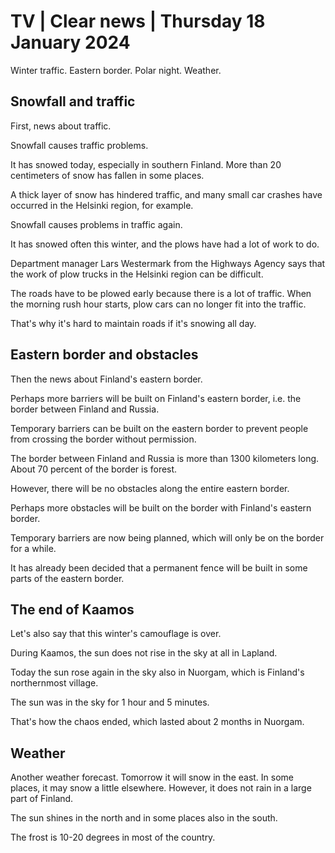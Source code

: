 # TV \| Clear news \| Thursday 18 January 2024

Winter traffic. Eastern border. Polar night. Weather.

## Snowfall and traffic

First, news about traffic.

Snowfall causes traffic problems.

It has snowed today, especially in southern Finland. More than 20 centimeters of snow has fallen in some places.

A thick layer of snow has hindered traffic, and many small car crashes have occurred in the Helsinki region, for example.

Snowfall causes problems in traffic again.

It has snowed often this winter, and the plows have had a lot of work to do.

Department manager Lars Westermark from the Highways Agency says that the work of plow trucks in the Helsinki region can be difficult.

The roads have to be plowed early because there is a lot of traffic. When the morning rush hour starts, plow cars can no longer fit into the traffic.

That's why it's hard to maintain roads if it's snowing all day.

## Eastern border and obstacles

Then the news about Finland's eastern border.

Perhaps more barriers will be built on Finland's eastern border, i.e. the border between Finland and Russia.

Temporary barriers can be built on the eastern border to prevent people from crossing the border without permission.

The border between Finland and Russia is more than 1300 kilometers long. About 70 percent of the border is forest.

However, there will be no obstacles along the entire eastern border.

 Perhaps more obstacles will be built on the border with Finland's eastern border.

Temporary barriers are now being planned, which will only be on the border for a while.

It has already been decided that a permanent fence will be built in some parts of the eastern border.

## The end of Kaamos

Let's also say that this winter's camouflage is over.

During Kaamos, the sun does not rise in the sky at all in Lapland.

Today the sun rose again in the sky also in Nuorgam, which is Finland's northernmost village.

The sun was in the sky for 1 hour and 5 minutes.

That's how the chaos ended, which lasted about 2 months in Nuorgam.

## Weather

Another weather forecast. Tomorrow it will snow in the east. In some places, it may snow a little elsewhere. However, it does not rain in a large part of Finland.

The sun shines in the north and in some places also in the south.

The frost is 10-20 degrees in most of the country.

